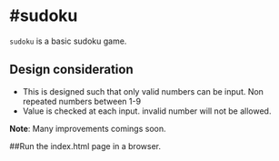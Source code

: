 #sudoku
======

```sudoku``` is a basic sudoku game.

## Design consideration
* This is designed such that only valid numbers can be input. Non repeated numbers between 1-9
* Value is checked at each input. invalid number will not be allowed.

**Note**: Many improvements comings soon.

##Run the index.html page in a browser.